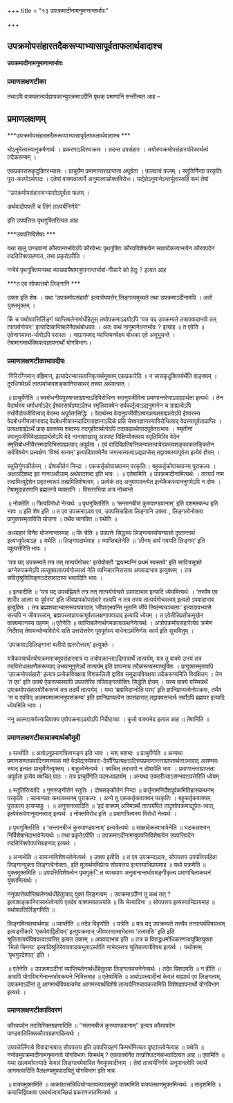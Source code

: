 +++
title = "१३ उपक्रमादीनामनुमानान्तर्भावः"

+++


## उपक्रमोपसंहारतदैकरूप्याभ्यासापूर्वताफलार्थवादाश्च

**उपक्रमादीनामनुमानान्तर्भावः**

### **प्रमाणलक्षणटीका**

तथाऽपि वाक्यतात्पर्यज्ञापकान्युपक्रमाऽदीनि पृथक् प्रमाणानि सन्तीत्यत आह –

## प्रमाणलक्षणम्

***उपक्रमोपसंहारतदैकरूप्याभ्यासापूर्वताफलार्थवादाश्च ***

चोऽनुमेत्यस्यानुकर्षणार्थः । प्रकरणाऽदिरुपक्रमः । तदन्त उपसंहारः । तयोरुपक्रमोपसंहारयोरेकार्थत्वं तदैकरूप्यम् ।

एकप्रकारासकृदुक्तिरभ्यासः । प्राचुर्येण प्रमाणान्तराप्राप्तता अपूर्वता । फलवत्वं फलम् । स्तुतिर्निन्दा परकृतिः पुरा-कल्पोऽर्थवादः । एतेषां वाक्यतात्पर्ये अनुमात्वान्नोक्तविरोधः। यद्येतेऽनुमानेऽन्तर्भूतास्तर्हि कथं तेषां

‘‘उपक्रमोपसंहारावभ्यासोऽपूर्वता फलम् ।

अर्थवादोपपत्ती च लिंगं तात्पर्यनिर्णये’’

इति उपपत्तितः पृथगुक्तिरित्यत आह

***उपपत्तिविशेषाः ***

यथा खलु पाण्डवानां कौरवान्तर्भावेऽपि कौरवेभ्यः पृथगुक्तिः कौरवविशेषत्वेन साक्षादेकत्वाभावेन कौरवपदेन तदतिरिक्तग्रहणात् ,तथा प्रकृतेऽपीति ।

नन्वेवं पृथगुक्तिमन्यथा व्याख्यायैषामनुमानान्तर्भावां-गीकारे को हेतुः ? इत्यत आह

***त एव सोपपत्तयो लिङ्गानि ***

उक्ता इति शेषः । यथा ‘उपक्रमोपसंहारौ’ इत्यत्रोपपत्तेर् लिङ्गत्वमुच्यते तथा उपक्रमाऽदीनामपि । अतो युक्तमुक्तम् ।

किं च यथोपपत्तिर्लिङ्गं व्याप्तिबलेनार्थधीहेतुस् तथोपक्रमाऽदयोऽपि ‘यत्र यद् उपक्रम्यते तत्रापवादाभावे तत् तात्पर्यगोचरः’ इत्यादिव्याप्तिबलेनैवार्थबोधकाः । अतः कथं नानुमानेऽन्तर्भावः ? इत्याह ॥ त एवेति ॥ एतेनागमान्त-र्भावोऽपि परास्तः । नह्यागमवद् व्याप्तिमनपेक्ष्य बोधका एते अनुभूयन्ते । तेषामागमार्थविषयत्वज्ञापनार्थो योगविभागः।

### **प्रमाणलक्षणटीकाभावदीपः**

‘गिरिरग्निमान् वह्निमान्, इत्यादेरभ्यासत्वनिवृत्यर्थमुक्तम् एकप्रकारेति ॥ न चासकृदुक्तिर्व्यर्थेति शङ्क्यम् । दुरधिगमेऽर्थे तात्पर्याभावशङ्कानिरासाथर्ं तस्या अर्थवत्वात् ।

॥ प्राचुर्येणेति ॥ स्वबोधनीयपुरुषगताज्ञानाऽदिविरोधिना स्वानुपजीविना प्रमाणान्तरेणाऽग्राह्यार्थता इत्यर्थः । तेन वेदार्थस्य धर्माधर्माऽदेर् ईश्वरसार्वज्ञ्याऽदेश्च स्मृतिवाक्येन सर्वकर्तृत्वाऽद्यनुमानेन च ग्राह्यत्वेऽपि तयोर्वेदोपजीवित्वाद् वेदस्य अपूर्वतासिद्धिः । वेदार्थस्य वेदानुपजीवीऽश्वरप्रत्यक्षग्राह्यत्वेऽपि ईश्वरस्य वेदबोधनीयत्वाभावाद् वेदबेधनीयास्मदादिगताज्ञानाऽदिकं प्रति चेश्वरज्ञानस्याविरोधित्वाद् वेदस्यापूर्वताप्राप्तिः । प्रत्यक्षग्राह्येऽर्थे प्राक् प्रवत्तस्य शब्दस्य तदगृहीतार्थत्वेऽपि तदग्राह्यार्थत्वादपूर्वताऽभावः । स्मृतीनां स्वानुपजीविवेदग्राह्यार्थत्वेऽपि वेदे नानाशाखासु अस्पष्टं विक्षिप्योक्तस्य स्मृतिभिरिव वेदेन स्मृतिबोधनीयैरस्मदादिभिरग्राह्यत्वाद् अपूर्वता । एवं वादिविप्रतिपत्तिजन्यातत्वावेदकत्वशङ्काकलङ्कितेन सर्वविषयेण प्रत्यक्षेण ‘विश्वं सत्यम्’ इत्यादिवाक्येनैव जगत्सत्यत्वाऽद्यप्राप्तेस् तद्वाक्यस्यापूर्वता इत्येवं ज्ञेयम् ।

स्तुतिर्गुणकीर्तनम् । दोषकीर्तनं निन्दा । एककर्तृकोपाख्यानम् परकृतिः। बहुकर्तृकोपाख्यानम् पुराकल्पः । अक्षाऽदिशब्द इव नानाऽर्थोऽयम् अर्थवादशब्द इति भावः । ॥ एतेषामिति ॥ उपक्रमादीनामित्यर्थः । तात्पर्यं नाम तत्प्रमित्युद्देशेन प्रवृतत्त्वरूपं तत्प्रमितिशेषत्वम् । प्रत्येकं तद् अनुमापयन्त्येत इत्येकैकस्याननुगमेऽपि न दोषः । तेषामुदाहरणानि
ब्रह्मतन्त्रे व्यक्तानि । विस्तरभिया अत्र नोच्यन्ते

॥ नोक्तेति ॥ त्रित्वविरोधो नेत्यर्थः ॥ पृथगुक्तिरिति ॥ ‘सन्तानबीजं कुरुपाण्डवानाम्’ इति दशमस्कन्ध इति भावः ॥ इति शेष इति ॥ त एव उपक्रमाऽदय एव, उपपत्तिसहिता लिङ्गानि उक्ताः , लिङ्गत्वेनोक्ताः प्रागुक्तस्मृताविति योजना । तथैव व्यनक्ति ॥ यथेति ॥

अध्याहारं विनैव योजनान्तरमाह ॥ किं चेति ॥ उपपत्तेः सिद्धस्य लिङ्गत्वस्योपन्यासो दृष्टान्तार्थ इत्यभ्युपेत्याऽह ॥ यथेति ॥ लिङ्गपदार्थमाह ॥ व्याप्तिबलेनेति ॥ ‘लीनम् अर्थं गमयति लिङ्गम्’ इति व्युत्पत्तेरिति भावः ।

‘यत्र यद् उपक्रम्यते तत्र तत् तात्पर्यगोचरः’ इत्येवोक्तौ ‘ह्वयाम्यग्निं प्रथमं स्वस्तये’ इति सावित्रसूक्ते अग्नेरुपक्रमेऽपि तत्सूक्ततात्पर्यगोचरत्वं नेति व्यभिचारनिरासाय अपवादाभाव इत्युक्तम् । तत्र सवितृश्रुतिलिङ्गाऽदेरपवादस्य भावादिति भावः ।

॥ इत्यादीति ॥ ‘यत्र यद् उपसंह्नियते तत्र तत् तात्पर्यगोचरो ऽपवादाभाव इत्यादि ध्येयमित्यर्थः । ‘तस्यैष एव शारीर आत्मा यः पूर्वस्य’ इति जीवप्रापकोपसंहारे सत्यपि न तत्र तस्य तात्पर्यगोचरत्वम् इत्यतो ऽपवादाभाव इत्युक्तिः । तत्र ब्रह्मशब्दाभ्यासरूपापवादात् ‘जीवाद्भवन्ति भूतानि जीवे तिष्ठंन्यचञ्चलाः’ इत्यादावभ्यासे सत्यपि न जीवपरत्वम्,
ब्रह्मपरत्वप्रापकापूर्वतालक्षणापवादाद् इत्यादि ध्येयम् । त एवेतीतिप्रतीकमुखेन वाक्यमात्नस्य ग्रहणम् ॥ एतेनेति ॥ व्याप्तिबलेनार्थगमकत्वकथनेनेत्यर्थः । अत्रोपक्रमोपसंहारेत्येवं क्रमेण निर्देशस् तेषामन्योन्यविरोधे सति उत्तरोत्तरेण पूवपूर्वस्य बाधेनाऽर्थनिर्णयः कार्य इति सूचयितुम् ।

‘उपक्रमाऽदिलिङ्गानां बलीयो ह्यत्तरोत्तरम्’ इत्युक्तेः ।

यत्रैकस्यार्थस्योपक्रममात्रमुपसंहारमात्रं वा तत्रोपक्रान्ताऽदिमात्रार्थे तात्पर्यम्, यत्र तु वाक्ये उभयं तत्र तदविरोधलक्षणैकरूप्याद् उभयानुगुणेऽर्थे तात्पर्यम् इति ज्ञापनाय तदैकरूप्यस्याप्युक्तिः । प्रागुक्तस्मृतावपि ‘उपक्रमोपसंहारौ’ इत्यत्र प्रत्येकविवक्षया विशकलितौ द्वाविव समुदायविवक्षया तदैकरूप्यमिति विवक्षितम् । तेन ‘त एव’ इति वाक्ये ऐकरूप्यस्यापि उपपत्तेरिव तल्लिङ्गत्वोक्तिः सिद्धेति ज्ञेयम् । यस्य वाक्ये यस्मिन्नर्थे उपक्रमोपसंहारयोरैकरूप्यं तत्र तदर्थे तात्पर्यम् । यथा ‘ब्रह्मविदाप्नोति परम्’ इति ज्ञानिप्राप्यत्वेनोपक्रमः, तथैव ‘स य एवंविद् अन्नमयमात्मानमुपसंक्रम्य’ इति ज्ञानिप्राप्यत्वेन उपसंहारात् तद्वाक्यसन्दर्भः सर्वोऽपि ब्रह्मपर इत्यादि ध्येयमिति भावः ।

ननु आत्माऽश्रयेत्यादिवाक्य एवोपक्रमाऽदयोऽपि निर्देष्टव्याः । कुतो वाक्यभेद इत्यत आह ॥ तेषामिति ॥

### **प्रमाणलक्षणटीकावाक्यार्थकौमुदी**

॥ सन्तीति ॥ अतोऽनुप्रमाणत्रित्वभङ्ग इति भावः । चश् चशब्दः ॥ प्राचुर्येणेति ॥ अन्यथा प्रमाणसम्प्लववादिनामस्माकं मते वेदवेद्यस्येश्वरा-देर्योगिप्रत्यक्षाऽदिरूपप्रमाणान्तराप्राप्तार्थताऽभावाद् असम्भवः स्याद् इत्यतः प्राचुर्येणेत्युक्तम् । बाहुल्येनेत्यर्थः । क्वचित् तदभावो न दोषायेति भावः । प्रमाणान्तराप्राप्तता अपूर्वता इत्येव क्वचित् पाठः । तत्र प्राचुर्येणेति पदमध्याहार्यम् । अन्यथा उक्तरीत्याऽसम्भवाऽपत्तेरिति ध्येयम्

॥ स्तुतिरित्यादि ॥ गुणसङ्गीर्तनं स्तुतिः । दोषसङ्कीर्तनं निन्दा ॥ कर्तृनामनिर्देशपूर्वकमितिहासकथनम् परकृतिः । सामान्यतः कथाकथनम् पुराकल्पः । अन्ये तु एककर्तृकवाक्यम् परकृतिः । बहुकर्तृकवाक्यम् पुराकल्प इत्यप्याहुः । ॥ अनुमानत्वादिति ॥ ‘इदं वाक्यम् अस्मिन्नर्थे तात्पर्योपेतं तादृशोपक्रमाद्युपेत-त्वात्, इत्येवंरूपेणानुमानत्वाद्
इत्यर्थः ॥ नोक्तविरोध इति ॥ प्रमाणत्रित्वस्य विरोधो नेत्यर्थः ।

॥ पृथगुक्तिरिति ॥ ‘सन्तानबीजं कुरुपाण्डवानाम्’ इत्यत्रेत्यर्थः ॥ साक्षादेकत्वाभावेनेति ॥ घटकलशवन् निर्विशेषाभेदाभावेनेत्यर्थः ॥ तथा प्रकृतेऽपीति ॥ उपक्रमाऽदीनामप्युपपत्तिविशेषत्वेन उपपत्तिपदेन तदतिरिक्तोपपत्तिग्रहणाद् इत्यर्थः ।

॥ अन्यथेति ॥ सामान्यविशेषभावेनेत्यर्थः ॥ उक्ता इतीति ॥ त एव उपक्रमाऽदयः, सोपपत्तय उपपत्तिसहिता लिङ्गान्युक्ता लिङ्गत्वेनोक्ताः, इति मूलार्थमभिप्रेत्य सोपपत्तय इत्यस्याभिप्रायमाह ॥ यथो पक्रमेति ॥ युक्तमुक्तमिति ॥ उपपत्तिविशेषत्वेन पृथगुक्ंित व्याख्याय अनुमानान्तर्भावमङ्गीकृत्य प्रमाणत्रित्वकथनं युक्तमित्यर्थः ।

ननूपपत्तेर्व्याप्तिबलेनार्थधीहेतुत्वाद् युक्तं लिङ्गत्वम् । उपक्रमाऽदीनां तु कथं तत् ? इत्याशङ्कानिरासार्थत्वेनापि एतदेव वाक्यमवतारयति ॥ किं चेत्यादिना ॥ सोपपत्तय इत्यस्याभिप्रायमाह ॥ यथोपपत्तिर्लिङ्गमिति ॥

लिङ्गमित्यस्यार्थमाह ॥ व्याप्तीति ॥ तदेव विवृणोति ॥ यत्रेति ॥ यत्र यद् उपक्रम्यते तस्यैव तत्तात्पर्यविषयत्वम् इत्यङ्गीकारे ‘एकमेवाद्वितीयम्’ इत्युपक्रमाज् जीवपरमात्माभेदस्य ‘तत्वमसि’ इति इति श्रुतितात्पर्यविषयत्वाऽपत्तिर् इत्यत उक्तम् ॥ अपवादाभाव इति ॥ तत्र च विरुद्धधर्माधिकरणत्वयुक्तियुक्ता ‘भिन्नो चिन्त्यः’ इत्यादिश्रुतिरेवापवादकभूताऽस्तीति नाभेदस्तत्र श्रुतितात्पर्यविषय इत्यर्थः । यथोक्तम् ‘पृथगुपदेशात्’ इति ।

॥ एतेनेति ॥ उपक्रमाऽदीनां व्याप्तिबलेनार्थधीहेतुतया लिङ्गत्ववचनेनेत्यर्थः । तदेव विशदयति ॥ न हीति ॥ अत्रापि योगविभागेनान्तर्भावकथने निमित्तमाह ॥ एतेषामिति ॥ अर्थाऽपत्त्यादीनां केवलं बाह्यार्थ एव लिङ्गत्वम्, उपक्रमाऽदीनां तु आगमार्थविषयत्वमेव
आगमस्यार्थविशेषे तात्पर्यनिश्चायकत्वमिति विशेषज्ञापनार्थो योगविभाग इत्यर्थः ।

### **प्रमाणलक्षणटीकाविवरणं**

कौरवपदेन तदतिरिक्तग्रहणादिति ॥ ‘‘संतानबीजं कुरुपाण्डवानाम्’’ इत्यत्र कौरवपदेन पाण्डवातिरिक्तकौरवग्रहणादित्यर्थः ।

उपपत्तेर्लिंगत्वे विवादाभावात् सोपपत्तय इति उपपत्तिग्रहणं किमर्थमित्यतः दृष्टांतत्वेनेत्याह ॥ यथेति ॥ नन्वेवमुपक्रमादीनामनुमानत्वे योगविभागः किमर्थम् ? एकवाक्येनैव तत्प्रतिपादनंसंभवादित्यत आह ॥ एषामिति ॥ यथा खल्वर्थापत्त्यादेः केवलं लिङ्गत्वमेवास्ति नैवमुपमादीनाम् । तेषां तात्पर्यनिर्णये अनुमानत्वेपि स्वार्थे आगमत्वादिति वैलक्षण्यमुपपादयितुं योगविभाग इति भावः

॥ वाक्यमुक्तमिति ॥ आकांक्षासन्निधियोग्यतावत्पदसमूहो वाक्यमिति वाक्यलक्षणमुक्तमित्यर्थः ॥ तादृशमिति ॥ कयाचिद्विवक्षया एकार्थत्वावच्छिन्नं प्रकरणजातमित्यर्थः ॥

